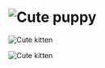 ![Cute puppy](https://placedog.net/300/200)
=============
![Cute kitten](https://placekitten.com/300/200)

![Cute kitten](https://placekitten.com/200/300)